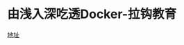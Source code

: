 # 由浅入深吃透Docker-拉钩教育

[地址](https://kaiwu.lagou.com/course/courseInfo.htm?courseId=455#/detail/pc?id=4572)